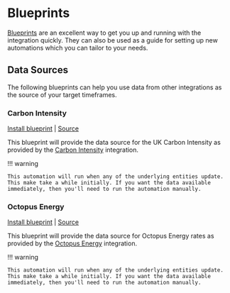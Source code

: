 # Blueprints

[Blueprints](https://www.home-assistant.io/docs/automation/using_blueprints/) are an excellent way to get you up and running with the integration quickly. They can also be used as a guide for setting up new automations which you can tailor to your needs.

## Data Sources

The following blueprints can help you use data from other integrations as the source of your target timeframes.

### Carbon Intensity

[Install blueprint](https://my.home-assistant.io/redirect/blueprint_import/?blueprint_url=https%3A%2F%2Fbottlecapdave.github.io%2FHomeAssistant-TargetTimeframes%2Fblueprints%2Ftarget_timeframes_carbon_intensity.yaml) | [Source](./blueprints/target_timeframes_carbon_intensity.yaml)

This blueprint will provide the data source for the UK Carbon Intensity as provided by the [Carbon Intensity](https://github.com/BottlecapDave/HomeAssistant-CarbonIntensity) integration.

!!! warning

    This automation will run when any of the underlying entities update. This make take a while initially. If you want the data available immediately, then you'll need to run the automation manually.

### Octopus Energy

[Install blueprint](https://my.home-assistant.io/redirect/blueprint_import/?blueprint_url=https%3A%2F%2Fbottlecapdave.github.io%2FHomeAssistant-TargetTimeframes%2Fblueprints%2Ftarget_timeframes_octopus_energy.yaml) | [Source](./blueprints/target_timeframes_octopus_energy.yaml)

This blueprint will provide the data source for Octopus Energy rates as provided by the [Octopus Energy](https://github.com/BottlecapDave/HomeAssistant-OctopusEnergy) integration.

!!! warning

    This automation will run when any of the underlying entities update. This make take a while initially. If you want the data available immediately, then you'll need to run the automation manually.